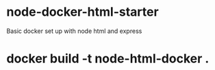 # node-docker-html-starter
Basic docker set up with node html and express
# docker build -t node-html-docker .
